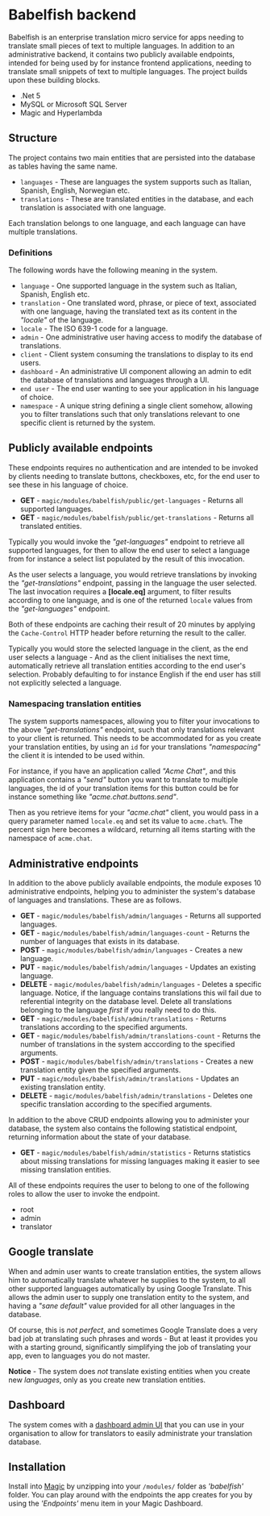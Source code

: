 
# Babelfish backend

Babelfish is an enterprise translation micro service for apps needing to translate small pieces of text
to multiple languages. In addition to an administrative backend, it contains two publicly available
endpoints, intended for being used by for instance frontend applications, needing to translate small
snippets of text to multiple languages. The project builds upon these building blocks.

* .Net 5
* MySQL or Microsoft SQL Server
* Magic and Hyperlambda

## Structure

The project contains two main entities that are persisted into the database as tables having the
same name.

* `languages` - These are languages the system supports such as Italian, Spanish, English, Norwegian etc.
* `translations` - These are translated entities in the database, and each translation is associated with one language.

Each translation belongs to one language, and each language can have multiple translations.

### Definitions

The following words have the following meaning in the system.

* `language` - One supported language in the system such as Italian, Spanish, English etc.
* `translation` - One translated word, phrase, or piece of text, associated with one language, having the translated text as its content in the _"locale"_ of the language.
* `locale` - The ISO 639-1 code for a language.
* `admin` - One administrative user having access to modify the database of translations.
* `client` - Client system consuming the translations to display to its end users.
* `dashboard` - An administrative UI component allowing an admin to edit the database of translations and languages through a UI.
* `end user` - The end user wanting to see your application in his language of choice.
* `namespace` - A unique string defining a single client somehow, allowing you to filter translations such that only translations relevant to one specific client is returned by the system.

## Publicly available endpoints

These endpoints requires no authentication and are intended to be invoked by clients
needing to translate buttons, checkboxes, etc, for the end user to see these in his language of
choice.

* __GET__ - `magic/modules/babelfish/public/get-languages` - Returns all supported languages.
* __GET__ - `magic/modules/babelfish/public/get-translations` - Returns all translated entities.

Typically you would invoke the _"get-languages"_ endpoint to retrieve all supported languages, for
then to allow the end user to select a language from for instance a select list populated
by the result of this invocation.

As the user selects a language, you would retrieve translations by invoking the _"get-translations"_
endpoint, passing in the language the user selected. The last invocation requires a **[locale.eq]**
argument, to filter results according to one language, and is one of the returned `locale` values from
the _"get-languages"_ endpoint.

Both of these endpoints are caching their result of 20 minutes by applying the `Cache-Control` HTTP
header before returning the result to the caller.

Typically you would store the selected language in the client, as the end user selects a language -
And as the client initialises the next time, automatically retrieve all translation entities according
to the end user's selection. Probably defaulting to for instance English if the end user has still not
explicitly selected a language.

### Namespacing translation entities

The system supports namespaces, allowing you to filter your invocations to the above
_"get-translations"_ endpoint, such that only translations relevant to your client
is returned. This needs to be accommodated for as you create your translation entities, by
using an `id` for your translations _"namespacing"_ the client it is intended to be used within.

For instance, if you have an application called _"Acme Chat"_, and this application contains a _"send"_
button you want to translate to multiple languages, the id of your translation items for this button
could be for instance something like _"acme.chat.buttons.send"_.

Then as you retrieve items for your _"acme.chat"_ client, you would pass in a query parameter named
`locale.eq` and set its value to `acme.chat%`. The percent sign here becomes a wildcard, returning
all items starting with the namespace of `acme.chat`.

## Administrative endpoints

In addition to the above publicly available endpoints, the module exposes 10 administrative endpoints,
helping you to administer the system's database of languages and translations. These are as follows.

* __GET__ - `magic/modules/babelfish/admin/languages` - Returns all supported languages.
* __GET__ - `magic/modules/babelfish/admin/languages-count` - Returns the number of languages that exists in its database.
* __POST__ - `magic/modules/babelfish/admin/languages` - Creates a new language.
* __PUT__ - `magic/modules/babelfish/admin/languages` - Updates an existing language.
* __DELETE__ - `magic/modules/babelfish/admin/languages` - Deletes a specific language. Notice, if the language contains translations this wil fail due to referential integrity on the database level. Delete all translations belonging to the language _first_ if you really need to do this.
* __GET__ - `magic/modules/babelfish/admin/translations` - Returns translations according to the specified arguments.
* __GET__ - `magic/modules/babelfish/admin/translations-count` - Returns the number of translations in the system acccording to the specified arguments.
* __POST__ - `magic/modules/babelfish/admin/translations` - Creates a new translation entity given the specified arguments.
* __PUT__ - `magic/modules/babelfish/admin/translations` - Updates an existing translation entity.
* __DELETE__ - `magic/modules/babelfish/admin/translations` - Deletes one specific translation according to the specified arguments.

In addition to the above CRUD endpoints allowing you to administer your database, the system also contains the following
statistical endpoint, returning information about the state of your database.

* __GET__ - `magic/modules/babelfish/admin/statistics` - Returns statistics about missing translations for missing languages making it easier to see missing translation entities.

All of these endpoints requires the user to belong to one of the following roles to allow the user to invoke the endpoint.

* root
* admin
* translator

## Google translate

When and admin user wants to create translation entities, the system allows him to automatically translate whatever
he supplies to the system, to all other supported languages automatically by using Google Translate. This allows the
admin user to supply one translation entity to the system, and having a _"sane default"_ value provided for all other
languages in the database.

Of course, this is _not perfect_, and sometimes Google Translate does a very bad job at translating such phrases
and words - But at least it provides you with a starting ground, significantly simplifying the job of translating
your app, even to languages you do not master.

**Notice** - The system does _not_ translate existing entities when you create new _languages_, only as you create
new translation entities.

## Dashboard

The system comes with a [dashboard admin UI](https://github.com/polterguy/babelfish.frontend) that you can use
in your organisation to allow for translators to easily administrate your translation database.

## Installation

Install into [Magic](https://github.com/polterguy/magic) by unzipping into your `/modules/` folder
as _'babelfish'_ folder. You can play around with the endpoints the app creates for you by using the _'Endpoints'_
menu item in your Magic Dashboard.
